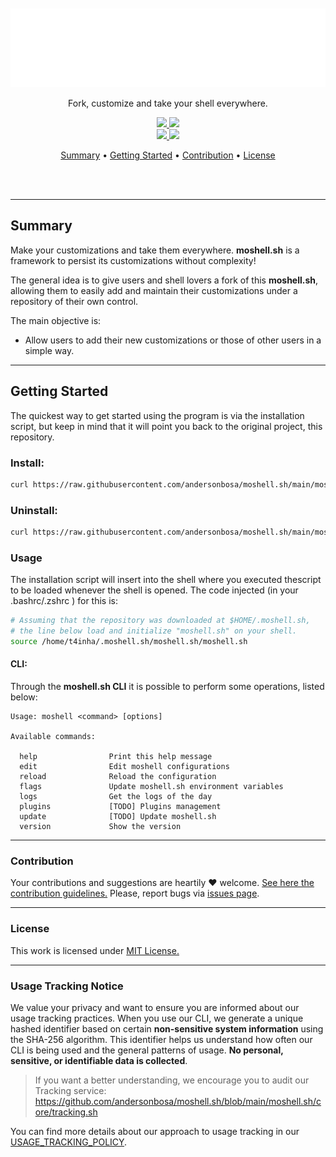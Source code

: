 <section align="center">
  <br>
  <br>
  <img src="docs/assets/banner.svg" title="Project banner" alt="Project banner" />

  <p>
    <p>Fork, customize and take your shell everywhere.</p>
    <!-- <p><i>aka, mô querido shellsin.</i></p> -->
    <p align="center">
      <a href="#">
        <img src="https://img.shields.io/badge/open--source-green.svg">
      </a>
      <a href="#">
        <img src="https://img.shields.io/badge/contributions--welcome-orange.svg">
      </a>
      <br>
      <a href="/LICENSE.md">
        <img src="https://img.shields.io/badge/license-MIT-blue.svg">
      </a>
      <a href="https://github.com/andersonbosa/moshell.sh/blob/main/moshell.sh/version">
        <img src="https://img.shields.io/badge/version-2x-blue.svg">
      </a>
    </p>
  </p>

  <p>
    <a href="#summary">Summary</a> •
    <a href="#getting-started">Getting Started</a> •
    <a href="#contribution">Contribution</a> •
    <a href="#license">License</a>
  </p>
  <br>
  <br>
</section>


---


## Summary

Make your customizations and take them everywhere. **moshell.sh** is a framework to
persist its customizations without complexity!

The general idea is to give users and shell lovers a fork of this **moshell.sh**, allowing
them to easily add and maintain their customizations under a repository of their own control.

The main objective is:
  - Allow users to add their new customizations or those of other users in a simple way.

---

## Getting Started

The quickest way to get started using the program is via the installation script,
but keep in mind that it will point you back to the original project, this repository.

### Install:

```bash
curl https://raw.githubusercontent.com/andersonbosa/moshell.sh/main/moshell.sh/tools/install.sh | bash -s
```

### Uninstall:

```bash
curl https://raw.githubusercontent.com/andersonbosa/moshell.sh/main/moshell.sh/tools/uninstall.sh | bash -s
```

### Usage

The installation script will insert into the shell where you executed thescript to be loaded
whenever the shell is opened. The code injected (in your .bashrc/.zshrc ) for this is:

```bash
# Assuming that the repository was downloaded at $HOME/.moshell.sh,
# the line below load and initialize "moshell.sh" on your shell.
source /home/t4inha/.moshell.sh/moshell.sh/moshell.sh
```

#### CLI:

Through the **moshell.sh CLI** it is possible to perform some operations, listed below:

```
Usage: moshell <command> [options]

Available commands:

  help                Print this help message
  edit                Edit moshell configurations
  reload              Reload the configuration
  flags               Update moshell.sh environment variables
  logs                Get the logs of the day
  plugins             [TODO] Plugins management
  update              [TODO] Update moshell.sh
  version             Show the version
```

---

### Contribution

Your contributions and suggestions are heartily ♥ welcome. [See here the contribution guidelines.](docs/CONTRIBUTING.md)
Please, report bugs via [issues page](https://github.com/andersonbosa/moshell.sh/issues).

---

### License

This work is licensed under [MIT License.](/LICENSE.md)

---

### Usage Tracking Notice

We value your privacy and want to ensure you are informed about our usage tracking
practices. When you use our CLI, we generate a unique hashed identifier based on 
certain **non-sensitive system information** using the SHA-256 algorithm. This identifier
helps us understand how often our CLI is being used and the general patterns of usage.
**No personal, sensitive, or identifiable data is collected**. 

> If you want a better understanding, we encourage you to audit our Tracking service:
> https://github.com/andersonbosa/moshell.sh/blob/main/moshell.sh/core/tracking.sh

You can find more details about our approach to usage tracking in our [USAGE_TRACKING_POLICY](docs/USAGE_TRACKING_POLICY.md).
